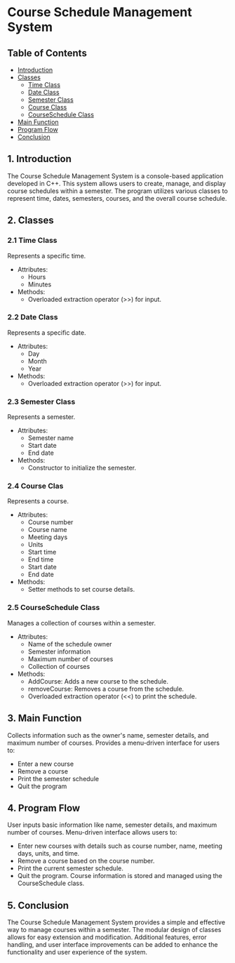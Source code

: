 # Course Schedule Management System

## Table of Contents
- [Introduction](#introduction)
- [Classes](#classes)
  - [Time Class](#time-class)
  - [Date Class](#date-class)
  - [Semester Class](#semester-class)
  - [Course Class](#course-class)
  - [CourseSchedule Class](#courseschedule-class)
- [Main Function](#main-function)
- [Program Flow](#program-flow)
- [Conclusion](#conclusion)

## 1. Introduction
The Course Schedule Management System is a console-based application developed in C++. This system allows users to create, manage, and display course schedules within a semester. The program utilizes various classes to represent time, dates, semesters, courses, and the overall course schedule.

## 2. Classes
### 2.1 Time Class
Represents a specific time.
- Attributes:
  - Hours
  - Minutes
- Methods:
  - Overloaded extraction operator (>>) for input.

### 2.2 Date Class
Represents a specific date.
- Attributes:
  - Day
  - Month
  - Year
- Methods:
  - Overloaded extraction operator (>>) for input.

### 2.3 Semester Class
Represents a semester.
- Attributes:
  - Semester name
  - Start date
  - End date
- Methods:
  - Constructor to initialize the semester.

### 2.4 Course Clas
Represents a course.
- Attributes:
  - Course number
  - Course name
  - Meeting days
  - Units
  - Start time
  - End time
  - Start date
  - End date
- Methods:
  - Setter methods to set course details.

### 2.5 CourseSchedule Class
Manages a collection of courses within a semester.
- Attributes:
  - Name of the schedule owner
  - Semester information
  - Maximum number of courses
  - Collection of courses
- Methods:
  - AddCourse: Adds a new course to the schedule.
  - removeCourse: Removes a course from the schedule.
  - Overloaded extraction operator (<<) to print the schedule.

## 3. Main Function
Collects information such as the owner's name, semester details, and maximum number of courses.
Provides a menu-driven interface for users to:
- Enter a new course
- Remove a course
- Print the semester schedule
- Quit the program

## 4. Program Flow
User inputs basic information like name, semester details, and maximum number of courses.
Menu-driven interface allows users to:
- Enter new courses with details such as course number, name, meeting days, units, and time.
- Remove a course based on the course number.
- Print the current semester schedule.
- Quit the program.
Course information is stored and managed using the CourseSchedule class.

## 5. Conclusion
The Course Schedule Management System provides a simple and effective way to manage courses within a semester. The modular design of classes allows for easy extension and modification. Additional features, error handling, and user interface improvements can be added to enhance the functionality and user experience of the system.

